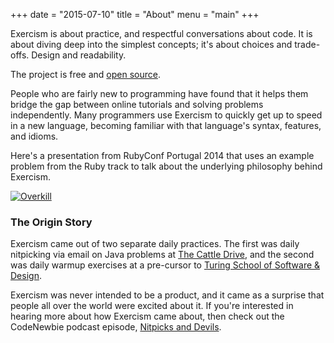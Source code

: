 +++
date = "2015-07-10"
title = "About"
menu = "main"
+++

Exercism is about practice, and respectful conversations about code. It is
about diving deep into the simplest concepts; it's about choices and
trade-offs. Design and readability.

The project is free and [open source](https://github.com/exercism/exercism.io).

People who are fairly new to programming have found that it helps them bridge
the gap between online tutorials and solving problems independently. Many
programmers use Exercism to quickly get up to speed in a new language,
becoming familiar with that language's syntax, features, and idioms.

Here's a presentation from RubyConf Portugal 2014 that uses an example problem
from the Ruby track to talk about the underlying philosophy behind Exercism.

[![Overkill](http://img.youtube.com/vi/GWEEPt8VvmU/0.jpg)](http://www.youtube.com/watch?v=GWEEPt8VvmU)

### The Origin Story

Exercism came out of two separate daily practices. The first was daily
nitpicking via email on Java problems at [The Cattle
Drive](http://www.javaranch.com/java-college.jsp), and the second was daily
warmup exercises at a pre-cursor to [Turing School of Software &
Design](http://turing.io/).

Exercism was never intended to be a product, and it came as a surprise that
people all over the world were excited about it. If you're interested in
hearing more about how Exercism came about, then check out the CodeNewbie
podcast episode, [Nitpicks and
Devils](http://www.codenewbie.org/podcast/nitpicks-and-devils).


